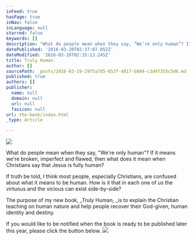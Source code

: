 ```yaml
---
inFeed: true
hasPage: true
inNav: false
inLanguage: null
starred: false
keywords: []
description: "What do people mean when they say, “We’re only human”? If it means we're broken, imperfect and flawed, then what does it mean when Christians say that Jesus is fully human?"
datePublished: '2016-03-20T02:37:07.052Z'
dateModified: '2016-03-20T02:33:13.245Z'
title: Truly Human
author: []
sourcePath: _posts/2016-03-19-2975a7d5-653f-4817-b884-c3d4f355c5d6.md
published: true
authors: []
publisher:
  name: null
  domain: null
  url: null
  favicon: null
url: the-book/index.html
_type: Article

---
```

![](https://the-grid-user-content.s3-us-west-2.amazonaws.com/24a443a7-af0e-47ba-a664-fc98a2b2f691.jpg)

What do people mean when they say, "We're only human"? If it means we're broken, imperfect and flawed, then what does it mean when Christians say that Jesus is fully human?

If truth be told, I think most people, especially Christians, are confused about what it means to be human. How is it that in each one of us the virtuous and the vicious can exist side-by-side? 

The purpose of my new book, _Truly Human, _is to explain the
Christian teaching on human nature and help people recover their
God-given, human identity and destiny.

If you would like to be notified when the book is ready to be published later this year, please click the button below.
![](https://the-grid-user-content.s3-us-west-2.amazonaws.com/9c32147f-5478-44b0-984f-fc28e8b16b84.png)